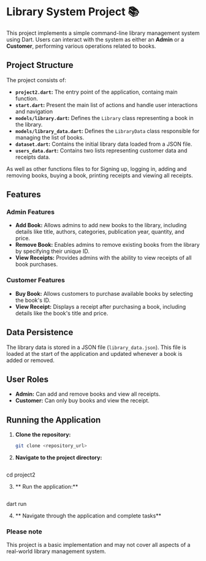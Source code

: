 # Library System Project 📚

This project implements a simple command-line library management system using Dart. Users can interact with the system as either an **Admin** or a **Customer**, performing various operations related to books.

## Project Structure

The project consists of:

- **`project2.dart`:** The entry point of the application, containg main function.
- **`start.dart`:** Present the main list of actions and handle user interactions and navigation
- **`models/library.dart`:** Defines the `Library` class representing a book in the library.
- **`models/library_data.dart`:** Defines the `LibraryData` class responsible for managing the list of books.
- **`dataset.dart`:** Contains the initial library data loaded from a JSON file.
- **`users_data.dart`:** Contains two lists representing customer data and receipts data.

As well as other functions files to for Signing up, logging in, adding and removing books, buying a book, printing receipts and viewing all receipts.

## Features

### Admin Features

- **Add Book:** Allows admins to add new books to the library, including details like title, authors, categories, publication year, quantity, and price.
- **Remove Book:** Enables admins to remove existing books from the library by specifying their unique ID.
- **View Receipts:** Provides admins with the ability to view receipts of all book purchases.

### Customer Features

- **Buy Book:** Allows customers to purchase available books by selecting the book's ID.
- **View Receipt:** Displays a receipt after purchasing a book, including details like the book's title and price.

## Data Persistence

The library data is stored in a JSON file (`library_data.json`). This file is loaded at the start of the application and updated whenever a book is added or removed.

## User Roles

- **Admin:** Can add and remove books and view all receipts.
- **Customer:** Can only buy books and view the receipt.

## Running the Application

1. **Clone the repository:**
   ```bash
   git clone <repository_url>
   
2. **Navigate to the project directory:**
   ```bash
  cd project2

3. ** Run the application:**
   ```bash
  dart run
  
4. ** Navigate through the application and complete tasks**

### Please note 
This project is a basic implementation and may not cover all aspects of a real-world library management system.